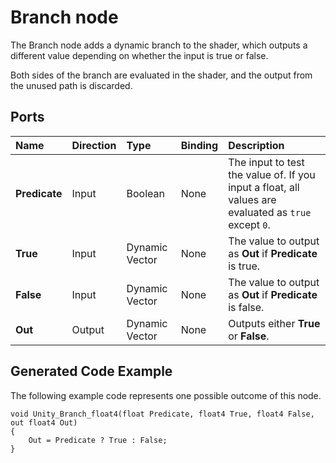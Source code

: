 # Branch node

The Branch node adds a dynamic branch to the shader, which outputs a different value depending on whether the input is true or false. 

Both sides of the branch are evaluated in the shader, and the output from the unused path is discarded.

## Ports

| **Name** | **Direction** | **Type** | **Binding** | **Description** |
|:----------|:----------|:---------------|:--------|:------------|
| **Predicate** | Input | Boolean | None | The input to test the value of. If you input a float, all values are evaluated as `true` except `0`. |
| **True** | Input | Dynamic Vector | None | The value to output as **Out** if **Predicate** is true. |
| **False** | Input | Dynamic Vector | None | The value to output as **Out** if **Predicate** is false. |
| **Out** | Output | Dynamic Vector | None | Outputs either **True** or **False**. |

## Generated Code Example

The following example code represents one possible outcome of this node.

```
void Unity_Branch_float4(float Predicate, float4 True, float4 False, out float4 Out)
{
    Out = Predicate ? True : False;
}
```
